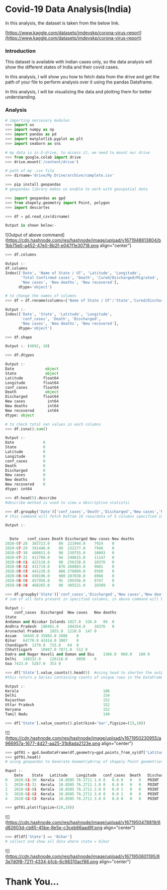 # Covid-19 Data Analysis(India)

In this analysis, the dataset is taken from the below link.

[https://www.kaggle.com/datasets/imdevskp/corona-virus-report](https://www.kaggle.com/datasets/imdevskp/corona-virus-report)

### Introduction

This dataset is available with Indian cases only, so the data analysis will show the different states of India and their covid cases.

In this analysis, I will show you how to fetch data from the drive and get the path of your file to perform analysis over it using the pandas Dataframe.

In this analysis, I will be visualizing the data and plotting them for better understanding.

### Analysis

```python
# importing neccesary modules
>>> import os
>>> import numpy as np
>>> import pandas as pd
>>> import matplotlib.pyplot as plt
>>> import seaborn as sns

# my data is in G-drive, to access it, we need to mount our drive
>>> from google.colab import drive
>>> drive.mount('/content/drive') 

# path of my .csv file
>>> dirname='drive/My Drive/archive/complete.csv'
```

```python
>>> pip install geopandas  
# geopandas library makes us enable to work with geospatial data

>>> import geopandas as gpd
>>> from shapely.geometry import Point, polygon
>>> import descartes
```

```python
>>> df = pd.read_csv(dirname)

Output is shown below:-
```

![Output of above command](https://cdn.hashnode.com/res/hashnode/image/upload/v1671948613804/b1bb75e0-a452-47e0-8b2f-e047f1e30718.png align="center")

```python
>>> df.columns

Output :- 
df.columns
Index(['Date', 'Name of State / UT', 'Latitude', 'Longitude',
       'Total Confirmed cases', 'Death', 'Cured/Discharged/Migrated',
       'New cases', 'New deaths', 'New recovered'],
      dtype='object')
```

```python
# to change the names of columns
>>> df = df.rename(columns={'Name of State / UT':'State','Cured/Discharged/Migrated':'Discharged','Total Confirmed cases':'conf_cases' })

Output :- 
Index(['Date', 'State', 'Latitude', 'Longitude',
       'conf_cases', 'Death', 'Discharged',
       'New cases', 'New deaths', 'New recovered'],
      dtype='object')
```

```python
>>> df.shape

Output :- (4692, 10)
```

```python
>>> df.dtypes

Output :- 
Date              object
State             object
Latitude         float64
Longitude        float64
conf_cases       float64
Death             object
Discharged       float64
New cases          int64
New deaths         int64
New recovered      int64
dtype: object
```

```python
# to check total nan values in each columns
>>> df.isna().sum()

Output :-
Date             0
State            0
Latitude         0
Longitude        0
conf_cases       0
Death            0
Discharged       0
New cases        0
New deaths       0
New recovered    0
dtype: int64
```

```python
>>> df.head(5).describe
#describe method is used to view a descriptive statistic
```

```python
>>> df.groupby('Date')['conf_cases','Death','Discharged','New cases','New deaths'].sum().tail(10)
# this command will fetch bottom 10 rows/data of 5 columns specified in list, grouped by Date column with sum of all data present in them.

Output :-

			
  Date	  conf_cases Death Discharged New cases New deaths	
2020-07-28	383723.0	89	221944.0	7924	0
2020-07-29	391440.0	89	232277.0	7948	0
2020-07-30	400651.0	98	239755.0	10093	0
2020-07-31	411798.0	94	248615.0	11147	0
2020-08-01	422118.0	98	256158.0	10376	0
2020-08-02	431719.0	876	266883.0	9601	0
2020-08-03	441228.0	886	276809.0	9509	0
2020-08-04	450196.0	900	287030.0	8968	0
2020-08-05	457956.0	95	299356.0	9747	0
2020-08-06	468265.0	98	305521.0	10309	0
```

```python
>>> df.groupby('State')['conf_cases','Discharged','New cases','New deaths'].max().head(10) #using head to shorten the output
# sum of all data present in specified columns, in above command will be fetched grouped by State (only 10 rows/data)

Output :- 
	conf_cases	Discharged	New cases	New deaths
State				
Andaman and Nicobar Islands	1027.0	326.0	99	0
Andhra Pradesh	186461.0	104354.0	10376	0
Arunachal Pradesh	1855.0	1210.0	147	0
Assam	50445.0	35892.0	2886	0
Bihar	64770.0	42414.0	3007	0
Chandigarh	1270.0	715.0	64	0
Chhattisgarh	10407.0	7871.0	512	0
Dadra and Nagar Haveli and Daman and Diu	1366.0	960.0	108	0
Delhi	140232.0	126116.0	6850	0
Goa	7423.0	5287.0	353	0
```

```python
>>> df['State'].value_counts().head(5)  #using head to shorten the output
#this return a Series containing counts of unique rows in the DataFrame(5 rows only)

Output :- 
Kerala                                      186
Delhi                                       154
Rajasthan                                   152
Uttar Pradesh                               152
Haryana                                     152
Tamil Nadu                                  149
```

```python
>>> df['State'].value_counts().plot(kind='bar',figsize=(15,10))
```

![](https://cdn.hashnode.com/res/hashnode/image/upload/v1671950230955/a966957a-1677-4d27-aa25-31b8ada2123e.png align="center")

```python
>>> gdf01 = gpd.GeoDataFrame(df,geometry=gpd.points_from_xy(df['Latitude'],df['Longitude']))
>>> gdf01.head()
# using geopandas to Generate GeometryArray of shapely Point geometries from x, y(, z) coordinates.

Ouput :- 
	Date	State	Latitude	Longitude	conf_cases	Death	Discharged	New cases	New deaths	New recovered	geometry
0	2020-01-30	Kerala	10.8505	76.2711	1.0	0	0.0	0	0	0	POINT (10.85050 76.27110)
1	2020-01-31	Kerala	10.8505	76.2711	1.0	0	0.0	0	0	0	POINT (10.85050 76.27110)
2	2020-02-01	Kerala	10.8505	76.2711	2.0	0	0.0	1	0	0	POINT (10.85050 76.27110)
3	2020-02-02	Kerala	10.8505	76.2711	3.0	0	0.0	1	0	0	POINT (10.85050 76.27110)
4	2020-02-03	Kerala	10.8505	76.2711	3.0	0	0.0	0	0	0	POINT (10.85050 76.27110)
```

```python
>>> gdf01.plot(figsize=(20,10))
```

![](https://cdn.hashnode.com/res/hashnode/image/upload/v1671950478819/6d82603d-cb85-45be-8e5e-c3ceb66aad9f.png align="center")

```python
>>> df[df['State'] == 'Bihar']
# collect and show all data where state = bihar
```

![](https://cdn.hashnode.com/res/hashnode/image/upload/v1671950601195/83e7d0f8-7211-4334-b1cb-6c98310acf86.png align="center")

# Thank You...